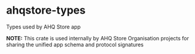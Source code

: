 # ahqstore-types

Types used by AHQ Store app

**NOTE:** This crate is used internally by AHQ Store Organisation projects for sharing the unified app schema and protocol signatures
